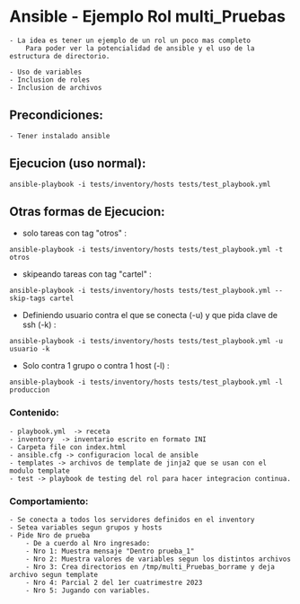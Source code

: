 # Ansible - Ejemplo Rol multi_Pruebas

	- La idea es tener un ejemplo de un rol un poco mas completo
		Para poder ver la potencialidad de ansible y el uso de la estructura de directorio.

	- Uso de variables
	- Inclusion de roles
	- Inclusion de archivos


## Precondiciones:
	- Tener instalado ansible

## Ejecucion (uso normal):
```
ansible-playbook -i tests/inventory/hosts tests/test_playbook.yml
```

## Otras formas de Ejecucion:
- solo tareas con tag "otros" :
```
ansible-playbook -i tests/inventory/hosts tests/test_playbook.yml -t otros
```
- skipeando tareas con tag "cartel" :
```
ansible-playbook -i tests/inventory/hosts tests/test_playbook.yml --skip-tags cartel 
```
- Definiendo usuario contra el que se conecta (-u) y que pida clave de ssh (-k) :
```
ansible-playbook -i tests/inventory/hosts tests/test_playbook.yml -u usuario -k
```
- Solo contra 1 grupo o contra 1 host (-l) :
```
ansible-playbook -i tests/inventory/hosts tests/test_playbook.yml -l produccion
```

### Contenido:
	- playbook.yml  -> receta 
	- inventory  -> inventario escrito en formato INI
	- Carpeta file con index.html
	- ansible.cfg -> configuracion local de ansible
	- templates -> archivos de template de jinja2 que se usan con el modulo template
	- test -> playbook de testing del rol para hacer integracion continua.

### Comportamiento:
	- Se conecta a todos los servidores definidos en el inventory
	- Setea variables segun grupos y hosts
	- Pide Nro de prueba
    	- De a cuerdo al Nro ingresado:
    	- Nro 1: Muestra mensaje "Dentro prueba_1"
    	- Nro 2: Muestra valores de variables segun los distintos archivos
    	- Nro 3: Crea directorios en /tmp/multi_Pruebas_borrame y deja archivo segun template
    	- Nro 4: Parcial 2 del 1er cuatrimestre 2023
    	- Nro 5: Jugando con variables.

